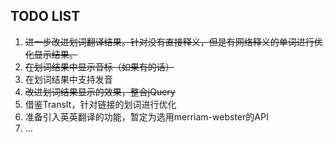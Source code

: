 TODO LIST
---------

1. <del>进一步改进划词翻译结果。针对没有直接释义，但是有网络释义的单词进行优化显示结果。</del>
2. <del>在划词结果中显示音标（如果有的话）</del>
3. 在划词结果中支持发音
4. <del>改进划词结果显示的效果，整合jQuery</del>
5. 借鉴TransIt，针对链接的划词进行优化
6. 准备引入英英翻译的功能，暂定为选用merriam-webster的API
7. ...